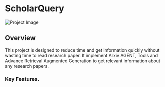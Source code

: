 # ScholarQuery

![Project Image](https://media.beehiiv.com/cdn-cgi/image/fit=scale-down,format=auto,onerror=redirect,quality=80/uploads/asset/file/8368de64-741a-4488-982b-d3e4245334ba/RAG_-_Retrieval.png?t=1709798274)


## Overview
This project is designed to reduce time and get information quickly without wasting time to read research paper. It implement Arxiv AGENT, Tools and Advance Retrieval Augmented Generation to get relevant information about any research papers.


### Key Features.
